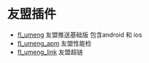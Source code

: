 # 友盟插件

- [fl_umeng](https://github.com/Wayaer/fl_umeng/tree/main/fl_umeng) 友盟推送基础版 包含android 和
  ios
- [fl_umeng_apm](https://github.com/Wayaer/fl_umeng/tree/main/fl_umeng_apm) 友盟性能检
- [fl_umeng_link](https://github.com/Wayaer/fl_umeng/tree/main/fl_umeng_link) 友盟超链
